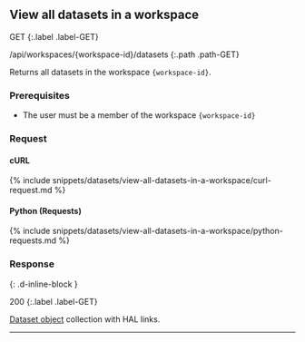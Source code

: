 ## View all datasets in a workspace

GET
{:.label .label-GET}

/api/workspaces/{workspace-id}/datasets
{:.path .path-GET}

Returns all datasets in the workspace `{workspace-id}`.

### Prerequisites

- The user must be a member of the workspace `{workspace-id}`

### Request

#### cURL

{% include snippets/datasets/view-all-datasets-in-a-workspace/curl-request.md %}

#### Python (Requests)

{% include snippets/datasets/view-all-datasets-in-a-workspace/python-requests.md %}

### Response
{: .d-inline-block }

200
{:.label .label-GET}

[Dataset object](#dataset-object) collection with HAL links.

---
